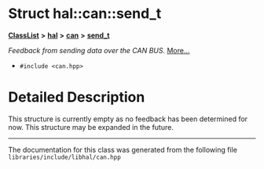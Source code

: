

# Struct hal::can::send\_t



[**ClassList**](annotated.md) **>** [**hal**](namespacehal.md) **>** [**can**](classhal_1_1can.md) **>** [**send\_t**](structhal_1_1can_1_1send__t.md)



_Feedback from sending data over the CAN BUS._ [More...](#detailed-description)

* `#include <can.hpp>`

































































# Detailed Description


This structure is currently empty as no feedback has been determined for now. This structure may be expanded in the future. 


    

------------------------------
The documentation for this class was generated from the following file `libraries/include/libhal/can.hpp`

